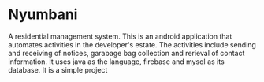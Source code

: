 # Nyumbani
A residential management system.
This is an android application that automates activities in the developer's estate.
The activities include sending and receiving of notices, garabage bag collection and rerieval of contact information.
It uses java as the language, firebase and mysql as its database. It is a simple project
